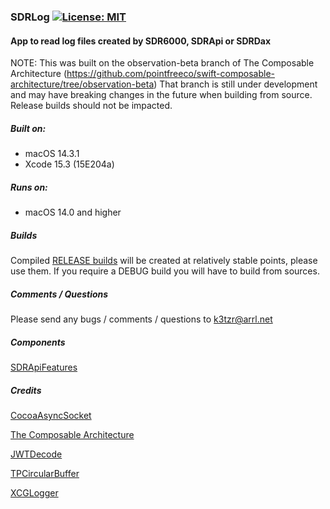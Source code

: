### SDRLog  [![License: MIT](https://img.shields.io/badge/License-MIT-yellow.svg)](https://en.wikipedia.org/wiki/MIT_License)

#### App to read log files created by SDR6000, SDRApi or SDRDax

NOTE: This was built on the observation-beta branch of The Composable Architecture (https://github.com/pointfreeco/swift-composable-architecture/tree/observation-beta) 
That branch is still under development and may have breaking changes in the future when building from source.
Release builds should not be impacted.

##### Built on:
*  macOS 14.3.1
*  Xcode 15.3 (15E204a)

##### Runs on:  
* macOS 14.0 and higher

##### Builds
Compiled [RELEASE builds](https://github.com/K3TZR/SDRDaxreleases) will be created at relatively stable points, please use them.  If you require a DEBUG build you will have to build from sources.  

##### Comments / Questions
Please send any bugs / comments / questions to k3tzr@arrl.net  

##### Components
[SDRApiFeatures](https://github.com/K3TZR/SDRApiFeatures.git)

##### Credits
[CocoaAsyncSocket](https://github.com/robbiehanson/CocoaAsyncSocket)

[The Composable Architecture](https://github.com/pointfreeco/swift-composable-architecture)

[JWTDecode](https://github.com/auth0/JWTDecode.swift)

[TPCircularBuffer](https://github.com/michaeltyson/TPCircularBuffer)

[XCGLogger](https://github.com/DaveWoodCom/XCGLogger.git)
